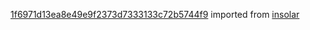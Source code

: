 [1f6971d13ea8e49e9f2373d7333133c72b5744f9](https://github.com/insolar/insolar/commit/1f6971d13ea8e49e9f2373d7333133c72b5744f9) imported from [insolar](https://github.com/insolar/insolar)
